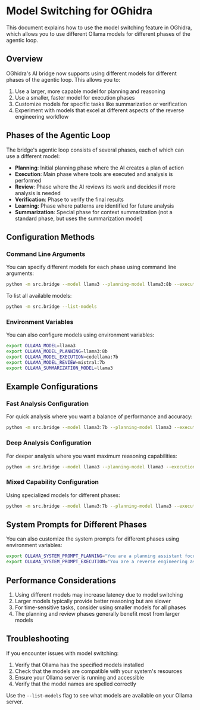 # Model Switching for OGhidra

This document explains how to use the model switching feature in OGhidra, which allows you to use different Ollama models for different phases of the agentic loop.

## Overview

OGhidra's AI bridge now supports using different models for different phases of the agentic loop. This allows you to:

1. Use a larger, more capable model for planning and reasoning
2. Use a smaller, faster model for execution phases
3. Customize models for specific tasks like summarization or verification
4. Experiment with models that excel at different aspects of the reverse engineering workflow

## Phases of the Agentic Loop

The bridge's agentic loop consists of several phases, each of which can use a different model:

- **Planning**: Initial planning phase where the AI creates a plan of action
- **Execution**: Main phase where tools are executed and analysis is performed
- **Review**: Phase where the AI reviews its work and decides if more analysis is needed
- **Verification**: Phase to verify the final results
- **Learning**: Phase where patterns are identified for future analysis
- **Summarization**: Special phase for context summarization (not a standard phase, but uses the summarization model)

## Configuration Methods

### Command Line Arguments

You can specify different models for each phase using command line arguments:

```bash
python -m src.bridge --model llama3 --planning-model llama3:8b --execution-model codellama:7b --review-model mistral:7b --summarization-model llama3
```

To list all available models:

```bash
python -m src.bridge --list-models
```

### Environment Variables

You can also configure models using environment variables:

```bash
export OLLAMA_MODEL=llama3
export OLLAMA_MODEL_PLANNING=llama3:8b
export OLLAMA_MODEL_EXECUTION=codellama:7b
export OLLAMA_MODEL_REVIEW=mistral:7b
export OLLAMA_SUMMARIZATION_MODEL=llama3
```

## Example Configurations

### Fast Analysis Configuration

For quick analysis where you want a balance of performance and accuracy:

```bash
python -m src.bridge --model llama3:7b --planning-model llama3 --execution-model llama3:7b --review-model llama3
```

### Deep Analysis Configuration

For deeper analysis where you want maximum reasoning capabilities:

```bash
python -m src.bridge --model llama3 --planning-model llama3 --execution-model llama3 --review-model llama3 --verification-model llama3
```

### Mixed Capability Configuration

Using specialized models for different phases:

```bash
python -m src.bridge --model llama3:7b --planning-model llama3 --execution-model codellama:7b --review-model mistral --verification-model llama3
```

## System Prompts for Different Phases

You can also customize the system prompts for different phases using environment variables:

```bash
export OLLAMA_SYSTEM_PROMPT_PLANNING="You are a planning assistant focused on creating detailed analysis plans..."
export OLLAMA_SYSTEM_PROMPT_EXECUTION="You are a reverse engineering assistant specialized in analyzing binary code..."
```

## Performance Considerations

1. Using different models may increase latency due to model switching
2. Larger models typically provide better reasoning but are slower
3. For time-sensitive tasks, consider using smaller models for all phases
4. The planning and review phases generally benefit most from larger models

## Troubleshooting

If you encounter issues with model switching:

1. Verify that Ollama has the specified models installed
2. Check that the models are compatible with your system's resources
3. Ensure your Ollama server is running and accessible
4. Verify that the model names are spelled correctly

Use the `--list-models` flag to see what models are available on your Ollama server. 